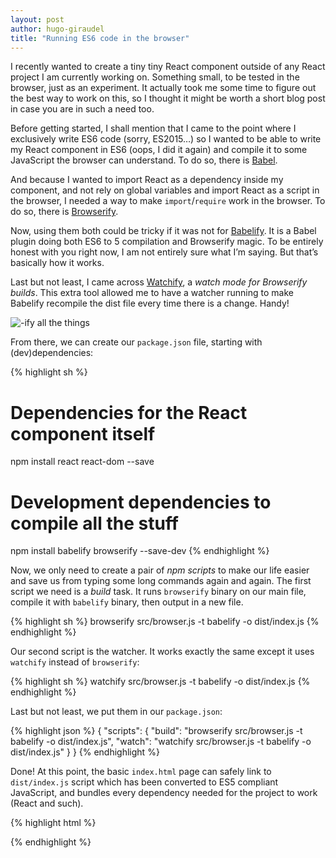 ```yaml
---
layout: post
author: hugo-giraudel
title: "Running ES6 code in the browser"
---
```


I recently wanted to create a tiny tiny React component outside of any React project I am currently working on. Something small, to be tested in the browser, just as an experiment. It actually took me some time to figure out the best way to work on this, so I thought it might be worth a short blog post in case you are in such a need too.

Before getting started, I shall mention that I came to the point where I exclusively write ES6 code (sorry, ES2015…) so I wanted to be able to write my React component in ES6 (oops, I did it again) and compile it to some JavaScript the browser can understand. To do so, there is [Babel](https://babeljs.io/).

And because I wanted to import React as a dependency inside my component, and not rely on global variables and import React as a script in the browser, I needed a way to make `import`/`require` work in the browser. To do so, there is [Browserify](http://browserify.org/).

Now, using them both could be tricky if it was not for [Babelify](https://github.com/babel/babelify). It is a Babel plugin doing both ES6 to 5 compilation and Browserify magic. To be entirely honest with you right now, I am not entirely sure what I’m saying. But that’s basically how it works.

Last but not least, I came across [Watchify](https://github.com/substack/watchify), a *watch mode for Browserify builds*. This extra tool allowed me to have a watcher running to make Babelify recompile the dist file every time there is a change. Handy!

![-ify all the things](http://i.imgur.com/yHiAcVZ.jpg)

From there, we can create our `package.json` file, starting with (dev)dependencies:

{% highlight sh %}
# Dependencies for the React component itself
npm install react react-dom --save
# Development dependencies to compile all the stuff
npm install babelify browserify --save-dev
{% endhighlight %}

Now, we only need to create a pair of *npm scripts* to make our life easier and save us from typing some long commands again and again. The first script we need is a *build* task. It runs `browserify` binary on our main file, compile it with `babelify` binary, then output in a new file.

{% highlight sh %}
browserify src/browser.js -t babelify -o dist/index.js
{% endhighlight %}

Our second script is the watcher. It works exactly the same except it uses `watchify` instead of `browserify`:

{% highlight sh %}
watchify src/browser.js -t babelify -o dist/index.js
{% endhighlight %}

Last but not least, we put them in our `package.json`:

{% highlight json %}
{
  "scripts": {
    "build": "browserify src/browser.js -t babelify -o dist/index.js",
    "watch": "watchify src/browser.js -t babelify -o dist/index.js"
  }
}
{% endhighlight %}

Done! At this point, the basic `index.html` page can safely link to `dist/index.js` script which has been converted to ES5 compliant JavaScript, and bundles every dependency needed for the project to work (React and such).

{% highlight html %}
<script src="dist/index.js"></script>
{% endhighlight %}
